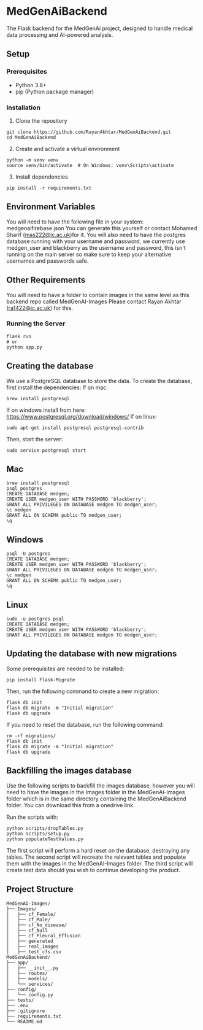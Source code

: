 # MedGenAiBackend

The Flask backend for the MedGenAi project, designed to handle medical data processing and AI-powered analysis.

## Setup

### Prerequisites
- Python 3.8+
- pip (Python package manager)

### Installation
1. Clone the repository
```
git clone https://github.com/RayanAkhtar/MedGenAiBackend.git
cd MedGenAiBackend
```

2. Create and activate a virtual environment
```
python -m venv venv
source venv/bin/activate  # On Windows: venv\Scripts\activate
```

3. Install dependencies
```
pip install -r requirements.txt
```

## Environment Variables
You will need to have the following file in your system:
medgenaifirebase.json
You can generate this yourself or contact Mohamed Sharif (mas222@ic.ac.uk)for it.
You will also need to have the postgres database running with your username and password, we currently use medgen_user and blackberry as the username and password, this isn't running on the main server so make sure to keep your alternative usernames and passwords safe.


## Other Requirements
You will need to have a folder to contain images in the same level as this backend repo called MedGenAI-Images
Please contact Rayan Akhtar (ra1422@ic.ac.uk) for this.

### Running the Server
```
flask run
# or
python app.py
```

## Creating the database
We use a PostgreSQL database to store the data.
To create the database, first install the dependencies:
If on mac:
```
brew install postgresql
```

If on windows install from here: https://www.postgresql.org/download/windows/
If on linux:
```
sudo apt-get install postgresql postgresql-contrib
```

Then, start the server:
```
sudo service postgresql start
```

## Mac

```
brew install postgresql
psql postgres
CREATE DATABASE medgen;
CREATE USER medgen_user WITH PASSWORD 'blackberry';
GRANT ALL PRIVILEGES ON DATABASE medgen TO medgen_user;
\c medgen
GRANT ALL ON SCHEMA public TO medgen_user;
\q
```

## Windows

```
psql -U postgres
CREATE DATABASE medgen;
CREATE USER medgen_user WITH PASSWORD 'blackberry';
GRANT ALL PRIVILEGES ON DATABASE medgen TO medgen_user;
\c medgen
GRANT ALL ON SCHEMA public TO medgen_user;
\q
```

## Linux

```
sudo -u postgres psql
CREATE DATABASE medgen;
CREATE USER medgen_user WITH PASSWORD 'blackberry';
GRANT ALL PRIVILEGES ON DATABASE medgen TO medgen_user;
```


## Updating the database with new migrations
Some prerequisites are needed to be installed:
```
pip install Flask-Migrate
```

Then, run the following command to create a new migration:
```
flask db init
flask db migrate -m "Initial migration"
flask db upgrade
```

If you need to reset the database, run the following command:
```
rm -rf migrations/
flask db init
flask db migrate -m "Initial migration"
flask db upgrade
```


## Backfilling the images database
Use the following scripts to backfill the images database, however you will need to have the images in the Images folder in the MedGenAi-Images folder which is in the same directory containing the MedGenAiBackend folder.
You can download this from a onedrive link.

Run the scripts with:
```
python scripts/dropTables.py
python scripts/setup.py
python populateTestValues.py
```
The first script will perform a hard reset on the database, destroying any tables.
The second script will recreate the relevant tables and populate them with the images in the MedGenAI-Images folder.
The third script will create test data should you wish to continue developing the product.


## Project Structure
```
MedGenAI-Images/
├── Images/
│   ├── cf_Female/
│   ├── cf_Male/
│   ├── cf_No_disease/
│   ├── cf_Null
│   ├── cf_Pleural_Effusion
│   ├── generated
│   ├── real_images
│   ├── test_cfs.csv
MedGenAiBackend/
├── app/
│   ├── __init__.py
│   ├── routes/
│   ├── models/
│   └── services/
├── config/
│   └── config.py
├── tests/
├── .env
├── .gitignore
├── requirements.txt
└── README.md
```

